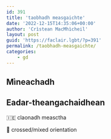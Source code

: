 ```yaml
---
id: 391
title: 'taobhadh measgaichte'
date: '2022-12-15T14:35:06+00:00'
author: 'Crìstean MacMhìcheil'
layout: post
guid: 'https://faclair.lgbt/?p=391'
permalink: /taobhadh-measgaichte/
categories:
    - gd
---
```


## Mìneachadh

## Eadar-theangachaidhean

&#x1f1ee;&#x1f1ea; claonadh measctha

&#x1f3f4;&#xe0067;&#xe0062;&#xe0065;&#xe006e;&#xe0067;&#xe007f; crossed/mixed orientation